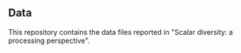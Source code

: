## Data
This repository contains the data files reported in "Scalar diversity: a processing perspective".
